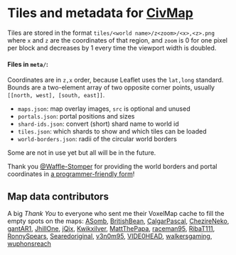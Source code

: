 # Tiles and metadata for [CivMap](https://civmap.github.io/)

Tiles are stored in the format `tiles/<world name>/z<zoom>/<x>,<z>.png` where `x` and `z` are the coordinates of that region, and `zoom` is 0 for one pixel per block and decreases by 1 every time the viewport width is doubled.

#### Files in `meta/`:
Coordinates are in `z,x` order, because Leaflet uses the `lat,long` standard. Bounds are a two-element array of two opposite corner points, usually `[[north, west], [south, east]]`.

- `maps.json`: map overlay images, `src` is optional and unused
- `portals.json`: portal positions and sizes
- `shard-ids.json`: convert (short) shard name to world id
- `tiles.json`: which shards to show and which tiles can be loaded
- `world-borders.json`: radii of the circular world borders

Some are not in use yet but all will be in the future.

Thank you [@Waffle-Stomper](https://github.com/waffle-stomper) for providing the world borders and portal coordinates in [a programmer-friendly form](https://github.com/waffle-stomper/WorldBorderViewer/blob/c9314a31a1657723abb787d1d5018ba8d8d06596/forge/src/main/java/wafflestomper/worldborderviewer/WBConfigManager.java#L84)!

## Map data contributors
A big *Thank You* to everyone who sent me their VoxelMap cache to fill the empty spots on the maps:
[ASomb](https://reddit.com/user/AddictiveSombrero),
[BritishBean](https://reddit.com/user/BritishBean),
[CalgarPascal](https://reddit.com/user/CalgarPascal),
[ChezireNeko](https://reddit.com/user/ChezireNeko),
[gantAR1](https://reddit.com/user/gantAR1),
[JhillOne](https://reddit.com/user/JhillOne),
[jQjx](https://reddit.com/user/jQjx),
[Kwikxilver](https://reddit.com/user/Kwikxilver),
[MattThePapa](https://reddit.com/user/MattThePapa),
[raceman95](https://reddit.com/user/raceman95),
[RibaT111](https://reddit.com/user/RibaT111),
[RonnySpears](https://reddit.com/user/RonnySpears),
[Searedoriginal](https://reddit.com/user/Searedoriginal),
[v3n0m95](https://reddit.com/user/v3n0m95),
[VIDE0HEAD](https://reddit.com/user/VIDE0HEAD),
[walkersgaming](https://reddit.com/user/walkersgaming),
[wuphonsreach](https://reddit.com/user/wuphonsreach)
